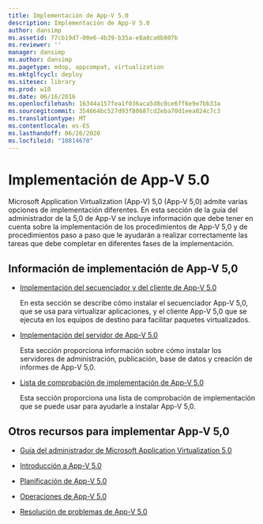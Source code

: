 ```yaml
---
title: Implementación de App-V 5.0
description: Implementación de App-V 5.0
author: dansimp
ms.assetid: 77cb19d7-00e6-4b39-b35a-e8a8ca0b807b
ms.reviewer: ''
manager: dansimp
ms.author: dansimp
ms.pagetype: mdop, appcompat, virtualization
ms.mktglfcycl: deploy
ms.sitesec: library
ms.prod: w10
ms.date: 06/16/2016
ms.openlocfilehash: 16344a157fea1f036aca5d8c0ce6ff6e9e7bb33a
ms.sourcegitcommit: 354664bc527d93f80687cd2eba70d1eea024c7c3
ms.translationtype: MT
ms.contentlocale: es-ES
ms.lasthandoff: 06/26/2020
ms.locfileid: "10814670"
---
```

# Implementación de App-V 5.0


Microsoft Application Virtualization (App-V) 5,0 (App-V 5,0) admite varias opciones de implementación diferentes. En esta sección de la guía del administrador de la 5,0 de App-V se incluye información que debe tener en cuenta sobre la implementación de los procedimientos de App-V 5,0 y de procedimientos paso a paso que le ayudarán a realizar correctamente las tareas que debe completar en diferentes fases de la implementación.

## <a href="" id="---------app-v-5-0-deployment-information"></a> Información de implementación de App-V 5,0


-   [Implementación del secuenciador y del cliente de App-V 5.0](deploying-the-app-v-50-sequencer-and-client.md)

    En esta sección se describe cómo instalar el secuenciador App-V 5,0, que se usa para virtualizar aplicaciones, y el cliente App-V 5,0 que se ejecuta en los equipos de destino para facilitar paquetes virtualizados.

-   [Implementación del servidor de App-V 5.0](deploying-the-app-v-50-server.md)

    Esta sección proporciona información sobre cómo instalar los servidores de administración, publicación, base de datos y creación de informes de App-V 5,0.

-   [Lista de comprobación de implementación de App-V 5.0](app-v-50-deployment-checklist.md)

    Esta sección proporciona una lista de comprobación de implementación que se puede usar para ayudarle a instalar App-V 5,0.

## Otros recursos para implementar App-V 5,0


-   [Guía del administrador de Microsoft Application Virtualization 5,0](microsoft-application-virtualization-50-administrators-guide.md)

-   [Introducción a App-V 5.0](getting-started-with-app-v-50--rtm.md)

-   [Planificación de App-V 5.0](planning-for-app-v-50-rc.md)

-   [Operaciones de App-V 5.0](operations-for-app-v-50.md)

-   [Resolución de problemas de App-V 5.0](troubleshooting-app-v-50.md)






 

 





